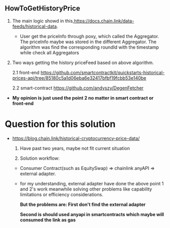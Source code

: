 ## HowToGetHistoryPrice

1. The main logic showd in this,https://docs.chain.link/data-feeds/historical-data.

   - User get the priceInfo through poxy, which called the Aggregator. The priceInfo maybe was stored in the different
     Aggregator. The algorithm was find the corresponding roundId with the timestamp while check all Aggregators

2. Two ways getting the history priceFeed based on above algorithm.

   2.1 front-end
   https://github.com/smartcontractkit/quickstarts-historical-prices-api/tree/85180c5a1d06eba6e32417bfbf19fcbb53e140be

   2.2 smart-contract https://github.com/andyszy/DegenFetcher

- **My opinion is just used the point 2 no matter in smart contract or front-end**

# Question for this solution

- https://blog.chain.link/historical-cryptocurrency-price-data/

  1.  Have past two years, maybe not fit current situation

  2.  Solution workflow:

  - Consumer Contract(such as EquitySwap) => chainlink anyAPI => external adapter.

  * for my understanding, external adapter have done the above point 1 and 2's work meanwhile solving other problems
    like capability limitations or efficiency considerations.

    **But the problems are: First don't find the external adapter**

    **Second is should used anyapi in smartcontracts which maybe will consumed the link as gas**
